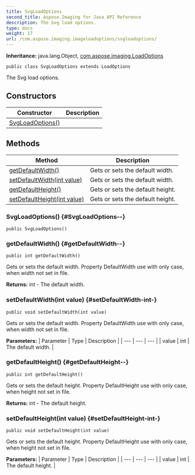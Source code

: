 ```yaml
---
title: SvgLoadOptions
second_title: Aspose.Imaging for Java API Reference
description: The Svg load options.
type: docs
weight: 17
url: /com.aspose.imaging.imageloadoptions/svgloadoptions/
---
```

**Inheritance:**
java.lang.Object, [com.aspose.imaging.LoadOptions](../../com.aspose.imaging/loadoptions)
```
public class SvgLoadOptions extends LoadOptions
```

The Svg load options.
## Constructors

| Constructor | Description |
| --- | --- |
| [SvgLoadOptions()](#SvgLoadOptions--) |  |
## Methods

| Method | Description |
| --- | --- |
| [getDefaultWidth()](#getDefaultWidth--) | Gets or sets the default width. |
| [setDefaultWidth(int value)](#setDefaultWidth-int-) | Gets or sets the default width. |
| [getDefaultHeight()](#getDefaultHeight--) | Gets or sets the default height. |
| [setDefaultHeight(int value)](#setDefaultHeight-int-) | Gets or sets the default height. |
### SvgLoadOptions() {#SvgLoadOptions--}
```
public SvgLoadOptions()
```


### getDefaultWidth() {#getDefaultWidth--}
```
public int getDefaultWidth()
```


Gets or sets the default width. Property DefaultWidth use with only case, when width not set in file.

**Returns:**
int - The default width.
### setDefaultWidth(int value) {#setDefaultWidth-int-}
```
public void setDefaultWidth(int value)
```


Gets or sets the default width. Property DefaultWidth use with only case, when width not set in file.

**Parameters:**
| Parameter | Type | Description |
| --- | --- | --- |
| value | int | The default width. |

### getDefaultHeight() {#getDefaultHeight--}
```
public int getDefaultHeight()
```


Gets or sets the default height. Property DefaultHeight use with only case, when height not set in file.

**Returns:**
int - The default height.
### setDefaultHeight(int value) {#setDefaultHeight-int-}
```
public void setDefaultHeight(int value)
```


Gets or sets the default height. Property DefaultHeight use with only case, when height not set in file.

**Parameters:**
| Parameter | Type | Description |
| --- | --- | --- |
| value | int | The default height. |

